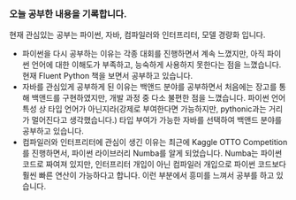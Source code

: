### 오늘 공부한 내용을 기록합니다. 

현재 관심있는 공부는 파이썬, 자바, 컴파일러와 인터프리터, 모델 경량화 입니다.

- 파이썬을 다시 공부하는 이유는 각종 대회를 진행하면서 계속 느꼈지만, 아직 파이썬 언어에 대한
이해도가 부족하고, 능숙하게 사용하지 못한다는 점을 느꼈습니다. 현재 Fluent Python 책을 보면서 공부하고 있습니다.
- 자바를 관심있게 공부하게 된 이유는 백앤드 분야를 공부하면서 처음에는 장고를 통해 백앤드를 구현하였지만, 개발 과정 중 다소 불편한 점을 느꼈습니다. 
파이썬 언어 특성 상 타입 언어가 아닌지라(강제로 부여한다면 가능하지만, pythonic과는 거리가 멀어진다고 생각했습니다.)
타입 부여가 가능한 자바를 선택하여 백앤드 분야를 공부하고 있습니다.
- 컴파일러와 인터프리터에 관심이 생긴 이유는 최근에 Kaggle OTTO Competition를 진행하면서, 
파이썬 라이브러리 Numba를 알게 되었습니다. Numba는 파이썬 코드로 짜여져 있지만, 인터프리터 개입이 아닌 컴파일러 개입으로 파이썬 코드보다 훨씬 빠른 연산이 가능하다고 합니다. 이런 부분에서 흥미를 느껴서 
공부를 하고 있습니다.
